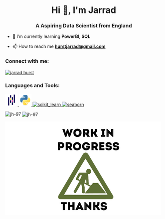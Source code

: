 <h1 align="center">Hi 👋, I'm Jarrad</h1>
<h3 align="center">A Aspiring Data Scientist from England</h3>

- 🌱 I’m currently learning **PowerBI, SQL**

- 📫 How to reach me **hurstjarrad@gmail.com**

<h3 align="left">Connect with me:</h3>
<p align="left">
<a href="https://linkedin.com/in/jarrad-hurst-05a76026a" target="blank"><img align="center" src="https://raw.githubusercontent.com/rahuldkjain/github-profile-readme-generator/master/src/images/icons/Social/linked-in-alt.svg" alt="jarrad hurst" height="30" width="40" /></a>

<h3 align="left">Languages and Tools:</h3>
<p align="left"> <a href="https://pandas.pydata.org/" target="_blank" rel="noreferrer"> <img src="https://raw.githubusercontent.com/devicons/devicon/2ae2a900d2f041da66e950e4d48052658d850630/icons/pandas/pandas-original.svg" alt="pandas" width="40" height="40"/> </a> <a href="https://www.python.org" target="_blank" rel="noreferrer"> <img src="https://raw.githubusercontent.com/devicons/devicon/master/icons/python/python-original.svg" alt="python" width="40" height="40"/> </a> <a href="https://scikit-learn.org/" target="_blank" rel="noreferrer"> <img src="https://upload.wikimedia.org/wikipedia/commons/0/05/Scikit_learn_logo_small.svg" alt="scikit_learn" width="40" height="40"/> </a> <a href="https://seaborn.pydata.org/" target="_blank" rel="noreferrer"> <img src="https://seaborn.pydata.org/_images/logo-mark-lightbg.svg" alt="seaborn" width="40" height="40"/> </a> </p>

<p><img align="left" src="https://github-readme-stats.vercel.app/api/top-langs?username=jh-97&show_icons=true&locale=en&layout=compact" alt="jh-97" /></p>

<p>&nbsp;<img align="center" src="https://github-readme-stats.vercel.app/api?username=jh-97&show_icons=true&locale=en" alt="jh-97" /></p>

![](https://github.com/JH-97/JH-97/blob/master/WIP.gif)
<!--
**JH-97/JH-97** is a ✨ _special_ ✨ repository because its `README.md` (this file) appears on your GitHub profile.
<a href="https://www.leetcode.com/hide me" target="blank"><img align="center" src="https://raw.githubusercontent.com/rahuldkjain/github-profile-readme-generator/master/src/images/icons/Social/leet-code.svg" alt="hide me" height="30" width="40" /></a>
</p>

Here are some ideas to get you started:

- 🔭 I’m currently working on ...
- 🌱 I’m currently learning ...
- 👯 I’m looking to collaborate on ...
- 🤔 I’m looking for help with ...
- 💬 Ask me about ...
- 📫 How to reach me: ...
- 😄 Pronouns: ...
- ⚡ Fun fact: ...
-->

